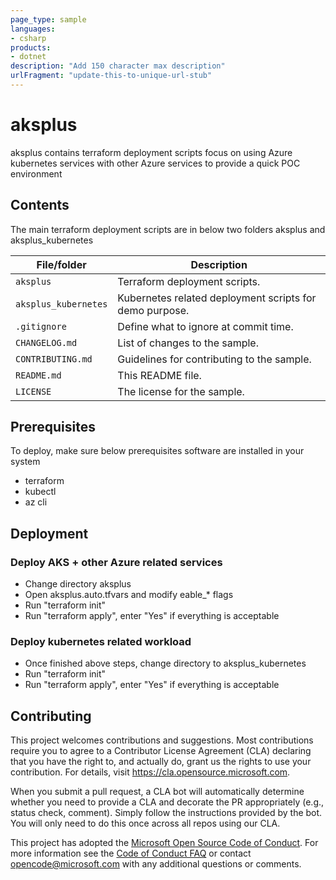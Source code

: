 ```yaml
---
page_type: sample
languages:
- csharp
products:
- dotnet
description: "Add 150 character max description"
urlFragment: "update-this-to-unique-url-stub"
---
```


# aksplus 

<!-- 
Guidelines on README format: https://review.docs.microsoft.com/help/onboard/admin/samples/concepts/readme-template?branch=master

Guidance on onboarding samples to docs.microsoft.com/samples: https://review.docs.microsoft.com/help/onboard/admin/samples/process/onboarding?branch=master

Taxonomies for products and languages: https://review.docs.microsoft.com/new-hope/information-architecture/metadata/taxonomies?branch=master
-->

 aksplus contains terraform deployment scripts focus on using Azure kubernetes services with other Azure services to provide a quick POC environment 

## Contents

The main terraform deployment scripts are in below two folders
aksplus and aksplus_kubernetes

| File/folder       | Description                                |
|-------------------|--------------------------------------------|
| `aksplus`             | Terraform deployment scripts.                        |
| `aksplus_kubernetes`             | Kubernetes related deployment scripts for demo purpose.                        |
| `.gitignore`      | Define what to ignore at commit time.      |
| `CHANGELOG.md`    | List of changes to the sample.             |
| `CONTRIBUTING.md` | Guidelines for contributing to the sample. |
| `README.md`       | This README file.                          |
| `LICENSE`         | The license for the sample.                |

## Prerequisites

To deploy, make sure below prerequisites software are installed in your system
- terraform
- kubectl
- az cli

## Deployment

### Deploy AKS + other Azure related services
- Change directory aksplus
- Open aksplus.auto.tfvars and modify eable_* flags
- Run "terraform init"
- Run "terraform apply", enter "Yes" if everything is acceptable

### Deploy kubernetes related workload
- Once finished above steps, change directory to aksplus_kubernetes
- Run "terraform init"
- Run "terraform apply", enter "Yes" if everything is acceptable

## Contributing

This project welcomes contributions and suggestions.  Most contributions require you to agree to a
Contributor License Agreement (CLA) declaring that you have the right to, and actually do, grant us
the rights to use your contribution. For details, visit https://cla.opensource.microsoft.com.

When you submit a pull request, a CLA bot will automatically determine whether you need to provide
a CLA and decorate the PR appropriately (e.g., status check, comment). Simply follow the instructions
provided by the bot. You will only need to do this once across all repos using our CLA.

This project has adopted the [Microsoft Open Source Code of Conduct](https://opensource.microsoft.com/codeofconduct/).
For more information see the [Code of Conduct FAQ](https://opensource.microsoft.com/codeofconduct/faq/) or
contact [opencode@microsoft.com](mailto:opencode@microsoft.com) with any additional questions or comments.
